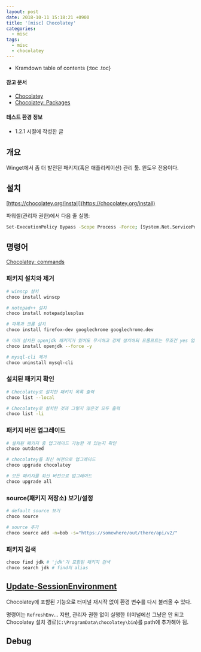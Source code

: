 ```yaml
---
layout: post
date: 2018-10-11 15:18:21 +0900
title: '[misc] Chocolatey'
categories:
  - misc
tags:
  - misc
  - chocolatey
---
```


* Kramdown table of contents
{:toc .toc}

#### 참고 문서

- [Chocolatey](https://chocolatey.org/)
- [Chocolatey: Packages](https://community.chocolatey.org/packages)

#### 테스트 환경 정보

- 1.2.1 시절에 작성한 글


## 개요

Winget에서 좀 더 발전된 패키지(혹은 애플리케이션) 관리 툴. 윈도우 전용이다.


## 설치

[https://chocolatey.org/install](https://chocolatey.org/install)

파워셸(관리자 권한)에서 다음 줄 실행:

```bash
Set-ExecutionPolicy Bypass -Scope Process -Force; [System.Net.ServicePointManager]::SecurityProtocol = [System.Net.ServicePointManager]::SecurityProtocol -bor 3072; iex ((New-Object System.Net.WebClient).DownloadString('https://chocolatey.org/install.ps1'))
```


## 명령어

[Chocolatey: commands](https://docs.chocolatey.org/en-us/choco/commands/)

### 패키지 설치와 제거

```bash
# winscp 설치
choco install winscp

# notepad++ 설치
choco install notepadplusplus

# 파폭과 크롬 설치
choco install firefox-dev googlechrome googlechrome.dev

# 이미 설치된 openjdk 패키지가 있어도 무시하고 강제 설치하되 프롬프트는 무조건 yes 입력
choco install openjdk --force -y

# mysql-cli 제거
choco uninstall mysql-cli
```

### 설치된 패키지 확인

```bash
# Chocolatey로 설치한 패키지 목록 출력
choco list --local

# Chocolatey로 설치한 것과 그렇지 않은것 모두 출력
choco list -li
```

### 패키지 버전 업그레이드

```bash
# 설치된 패키지 중 업그레이드 가능한 게 있는지 확인
choco outdated

# chocolatey를 최신 버전으로 업그레이드
choco upgrade chocolatey

# 모든 패키지를 최신 버전으로 업그레이드
choco upgrade all
```

### source(패키지 저장소) 보기/설정

```bash
# default source 보기
choco source

# source 추가
choco source add -n=bob -s="https://somewhere/out/there/api/v2/"
```

### 패키지 검색

```bash
choco find jdk # 'jdk'가 포함된 패키지 검색
choco search jdk # find의 alias
```


## [Update-SessionEnvironment](https://docs.chocolatey.org/en-us/create/functions/update-sessionenvironment)

Chocolatey에 포함된 기능으로 터미널 재시작 없이 환경 변수를 다시 불러올 수 있다.

명령어는 `RefreshEnv`... 지만, 관리자 권한 없이 실행한 터미널에선 그냥은 안 되고 Chocolatey 설치 경로(`C:\ProgramData\chocolatey\bin`)를 path에 추가해야 됨.


## Debug


